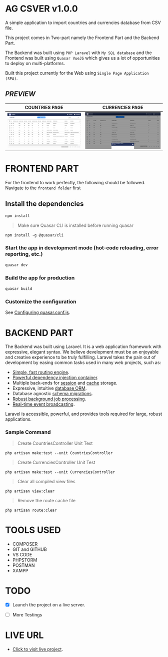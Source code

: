 # AG CSVER  v1.0.0

A simple application to import countries and currencies database from CSV file. 

This project comes in Two-part namely the Frontend Part and the Backend Part.

The Backend was built using ```PHP Laravel``` with ```My SQL database``` and the Frontend was built using ```Quasar VueJS``` which gives us a lot of opportunities to deploy on multi-platforms.

Built this project currently for the Web using ```Single Page Application (SPA)```.



## ***PREVIEW***

| COUNTRIES PAGE | CURRENCIES PAGE |
|  ------------- | ------------- 
| ![Main Page](screenshot/a.png)| ![Main Page](screenshot/b.png)|



# FRONTEND PART
For the frontend to work perfectly, the following should be followed. Navigate to the ```frontend folder```
 first


## Install the dependencies
```bash
npm install
```


>Make sure  Quasar CLI is installed before running quasar

```
npm install -g @quasar/cli 
```


### Start the app in development mode (hot-code reloading, error reporting, etc.)
```bash
quasar dev
```


### Build the app for production
```bash
quasar build
```




### Customize the configuration
See [Configuring quasar.conf.js](https://quasar.dev/quasar-cli/quasar-conf-js).




# BACKEND PART
The Backend was built using Laravel. It is a web application framework with expressive, elegant syntax. We believe development must be an enjoyable and creative experience to be truly fulfilling. Laravel takes the pain out of development by easing common tasks used in many web projects, such as:

- [Simple, fast routing engine](https://laravel.com/docs/routing).
- [Powerful dependency injection container](https://laravel.com/docs/container).
- Multiple back-ends for [session](https://laravel.com/docs/session) and [cache](https://laravel.com/docs/cache) storage.
- Expressive, intuitive [database ORM](https://laravel.com/docs/eloquent).
- Database agnostic [schema migrations](https://laravel.com/docs/migrations).
- [Robust background job processing](https://laravel.com/docs/queues).
- [Real-time event broadcasting](https://laravel.com/docs/broadcasting).

Laravel is accessible, powerful, and provides tools required for large, robust applications.



### Sample  Command



> Create CountriesController Unit Test
````
php artisan make:test --unit CountriesController
````


> Create CurrenciesController Unit Test
````
php artisan make:test --unit CurrenciesController
````


>  Clear all compiled view files
````
php artisan view:clear
````

>  Remove the route cache file
````
php artisan route:clear
````



# TOOLS USED
- COMPOSER
- GIT and GITHUB
- VS CODE 
- PHPSTORM
- POSTMAN
- XAMPP







# TODO

- [x] Launch the project on a live server.


- [ ] More Testings






# LIVE URL 
- [Click to visit live project](https://test.tanacom.io/admin/).











